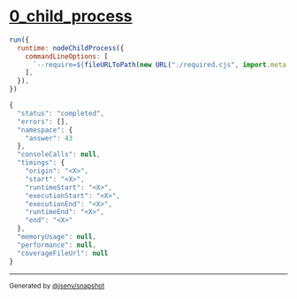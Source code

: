 # [0_child_process](../../importmap_node.test.mjs#L16)

```js
run({
  runtime: nodeChildProcess({
    commandLineOptions: [
      `--require=${fileURLToPath(new URL("./required.cjs", import.meta.url))}`,
    ],
  }),
})
```

```js
{
  "status": "completed",
  "errors": [],
  "namespace": {
    "answer": 43
  },
  "consoleCalls": null,
  "timings": {
    "origin": "<X>",
    "start": "<X>",
    "runtimeStart": "<X>",
    "executionStart": "<X>",
    "executionEnd": "<X>",
    "runtimeEnd": "<X>",
    "end": "<X>"
  },
  "memoryUsage": null,
  "performance": null,
  "coverageFileUrl": null
}
```
---

<sub>
  Generated by <a href="https://github.com/jsenv/core/tree/main/packages/independent/snapshot">@jsenv/snapshot</a>
</sub>